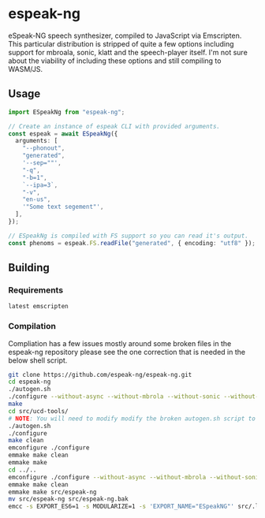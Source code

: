 # espeak-ng

eSpeak-NG speech synthesizer, compiled to JavaScript via Emscripten. This particular distribution is stripped of quite a few options
including support for mbroala, sonic, klatt and the speech-player itself. I'm not sure about the viability of including these options
and still compiling to WASM/JS.

## Usage

```ts
import ESpeakNg from "espeak-ng";

// Create an instance of espeak CLI with provided arguments.
const espeak = await ESpeakNg({
  arguments: [
    "--phonout",
    "generated",
    '--sep=""',
    "-q",
    "-b=1",
    `--ipa=3`,
    "-v",
    "en-us",
    '"Some text segement"',
  ],
});

// ESpeakNg is compiled with FS support so you can read it's output.
const phenoms = espeak.FS.readFile("generated", { encoding: "utf8" });
```

## Building

### Requirements

```
latest emscripten
```

### Compilation

Compliation has a few issues mostly around some broken files in the espeak-ng repository please see the one correction
that is needed in the below shell script.

```bash
git clone https://github.com/espeak-ng/espeak-ng.git
cd espeak-ng
./autogen.sh
./configure --without-async --without-mbrola --without-sonic --without-pcaudiolib --without-klatt --without-speechplayer
make
cd src/ucd-tools/
# NOTE: You will need to modify modify the broken autogen.sh script to use CHANGELOG.md vs ChangeLog.md
./autogen.sh
./configure
make clean
emconfigure ./configure
emmake make clean
emmake make
cd ../..
emconfigure ./configure --without-async --without-mbrola --without-sonic --without-pcaudiolib --without-klatt --without-speechplayer
emmake make clean
emmake make src/espeak-ng
mv src/espeak-ng src/espeak-ng.bak
emcc -s EXPORT_ES6=1 -s MODULARIZE=1 -s 'EXPORT_NAME="ESpeakNG"' src/.libs/libespeak-ng.so src/espeak-ng.o -o src/espeak-ng.js --embed-file espeak-ng-data@/usr/local/share/espeak-ng-data/ -s TOTAL_MEMORY=32MB
```
